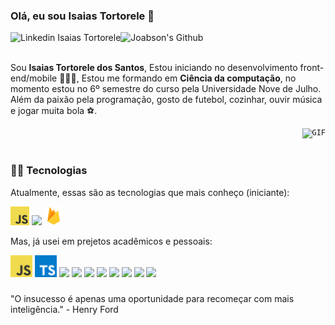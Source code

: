 ### Olá, eu sou Isaias Tortorele 👋
<a href="https://www.linkedin.com/in/isaias-tortorele-958366161/">
  <img align="left" alt="Linkedin Isaias Tortorele" height="35px" src="https://image.flaticon.com/icons/svg/174/174857.svg" />
</a>
<a href="https://github.com/Isaias-Tortorele/">
  <img align="left" alt="Joabson's Github" height="35px" src="https://image.flaticon.com/icons/svg/733/733609.svg" />
</a>

<br>
<br>

Sou **Isaias Tortorele dos Santos**, Estou iniciando no desenvolvimento front-end/mobile 👨🏻‍💻, Estou me formando em **Ciência da computação**, no momento estou no 6º semestre do curso pela Universidade Nove de Julho.
Além da paixão pela programação, gosto de futebol, cozinhar, ouvir música e jogar muita bola ⚽.

<code><img align="right" alt="GIF"  height="350px" src="http://clubedosgeeks.com.br/wp-content/uploads/2016/01/dormrm.gif" /></code>

<br>
<br>

### 👨‍💻 Tecnologias

Atualmente, essas são as tecnologias que mais conheço (iniciante):

<code><img height="30" src="https://raw.githubusercontent.com/github/explore/80688e429a7d4ef2fca1e82350fe8e3517d3494d/topics/javascript/javascript.png" height="35px"></code>
<code><img height="30" src="https://appmasters.io/static/react-47ce6e77f039020ee2e76a10c1e988e9.png" height="35px"></code>
<code><img height="30" src="https://raw.githubusercontent.com/github/explore/80688e429a7d4ef2fca1e82350fe8e3517d3494d/topics/firebase/firebase.png" height="35px"></code>

Mas, já usei em prejetos acadêmicos e pessoais:

<code><img src="https://raw.githubusercontent.com/github/explore/80688e429a7d4ef2fca1e82350fe8e3517d3494d/topics/javascript/javascript.png" height="35px"/></code>
<code><img src="https://raw.githubusercontent.com/github/explore/80688e429a7d4ef2fca1e82350fe8e3517d3494d/topics/typescript/typescript.png" height="35px"/></code>
<code><img src="https://appmasters.io/static/react-47ce6e77f039020ee2e76a10c1e988e9.png" height="35px"/></code>
<code><img src="https://www.mysql.com/common/logos/logo-mysql-170x115.png" height="35px"/></code>
<code><img src="https://seeklogo.com/images/F/figma-logo-E4E21D3AEA-seeklogo.com.png" height="35px" /></code>
<code><img src="https://ioiodesign.com/wp-content/uploads/2020/10/Photoshop-logo.png" height="35px" /></code>
<code><img src="https://img1.gratispng.com/20180415/pjw/kisspng-adobe-xd-user-interface-design-computer-icons-adob-adobe-5ad2fa7cce9f02.2569342615237761248463.jpg" height="35px" /></code>
<code><img src="https://upload.wikimedia.org/wikipedia/commons/thumb/2/27/PHP-logo.svg/1200px-PHP-logo.svg.png" height="35px" /></code>
<code><img src="https://logodownload.org/wp-content/uploads/2016/10/html5-logo-10.png" height="35px" /></code>
<code><img src="https://w7.pngwing.com/pngs/509/571/png-transparent-cascading-style-sheets-logo-css3-html-web-development-world-wide-web-blue-angle-web-design.png" height="35px" /></code>

###
###
###
###
###

"O insucesso é apenas uma oportunidade para recomeçar com mais inteligência." - Henry Ford


